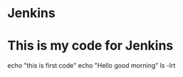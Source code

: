 # Jenkins
# This is my code for Jenkins
echo "this is first code"
echo "Hello good morning"
ls -lrt
